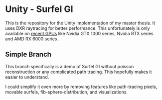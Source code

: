 # Unity - Surfel GI
This is the repository for the Unity implementation of my master thesis.
It uses DXR raytracing for better performance. This unfortunately is only available on [recent GPUs](https://docs.unity3d.com/Packages/com.unity.render-pipelines.high-definition@14.0/manual/Ray-Tracing-Getting-Started.html) like Nvidia GTX 1000 series, Nvidia RTX series and AMD RX 6000 series .

## Simple Branch
This branch specifically is a demo of Surfel GI without poisson reconstruction or any complicated path tracing.
This hopefully makes it easier to understand.

I could simplify it even more by removing features like path-tracing pixels, movable surfels, fib-sphere-distribution, and visualizations.